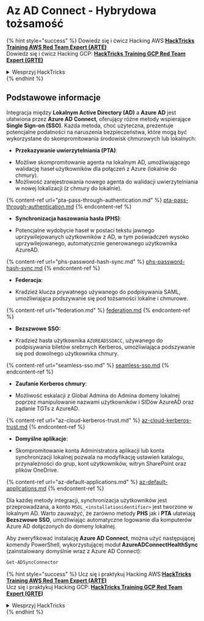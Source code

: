 # Az AD Connect - Hybrydowa tożsamość

{% hint style="success" %}
Dowiedz się i ćwicz Hacking AWS:<img src="/.gitbook/assets/image.png" alt="" data-size="line">[**HackTricks Training AWS Red Team Expert (ARTE)**](https://training.hacktricks.xyz/courses/arte)<img src="/.gitbook/assets/image.png" alt="" data-size="line">\
Dowiedz się i ćwicz Hacking GCP: <img src="/.gitbook/assets/image (2).png" alt="" data-size="line">[**HackTricks Training GCP Red Team Expert (GRTE)**<img src="/.gitbook/assets/image (2).png" alt="" data-size="line">](https://training.hacktricks.xyz/courses/grte)

<details>

<summary>Wesprzyj HackTricks</summary>

* Sprawdź [**plany subskrypcyjne**](https://github.com/sponsors/carlospolop)!
* **Dołącz do** 💬 [**grupy Discord**](https://discord.gg/hRep4RUj7f) lub [**grupy telegramowej**](https://t.me/peass) lub **śledź** nas na **Twitterze** 🐦 [**@hacktricks\_live**](https://twitter.com/hacktricks\_live)**.**
* **Podziel się trikami hackingowymi, przesyłając PR-y do** [**HackTricks**](https://github.com/carlospolop/hacktricks) i [**HackTricks Cloud**](https://github.com/carlospolop/hacktricks-cloud) na githubie.

</details>
{% endhint %}

## Podstawowe informacje

Integracja między **Lokalnym Active Directory (AD)** a **Azure AD** jest ułatwiona przez **Azure AD Connect**, oferujący różne metody wspierające **Single Sign-on (SSO)**. Każda metoda, choć użyteczna, prezentuje potencjalne podatności na naruszenia bezpieczeństwa, które mogą być wykorzystane do skompromitowania środowisk chmurowych lub lokalnych:

* **Przekazywanie uwierzytelniania (PTA)**:
- Możliwe skompromitowanie agenta na lokalnym AD, umożliwiającego walidację haseł użytkowników dla połączeń z Azure (lokalnie do chmury).
- Możliwość zarejestrowania nowego agenta do walidacji uwierzytelniania w nowej lokalizacji (z chmury do lokalnie).

{% content-ref url="pta-pass-through-authentication.md" %}
[pta-pass-through-authentication.md](pta-pass-through-authentication.md)
{% endcontent-ref %}

* **Synchronizacja haszowania hasła (PHS)**:
- Potencjalne wydobycie haseł w postaci tekstu jawnego uprzywilejowanych użytkowników z AD, w tym poświadczeń wysoko uprzywilejowanego, automatycznie generowanego użytkownika AzureAD.

{% content-ref url="phs-password-hash-sync.md" %}
[phs-password-hash-sync.md](phs-password-hash-sync.md)
{% endcontent-ref %}

* **Federacja**:
- Kradzież klucza prywatnego używanego do podpisywania SAML, umożliwiająca podszywanie się pod tożsamości lokalne i chmurowe.

{% content-ref url="federation.md" %}
[federation.md](federation.md)
{% endcontent-ref %}

* **Bezszwowe SSO:**
- Kradzież hasła użytkownika `AZUREADSSOACC`, używanego do podpisywania biletów srebrnych Kerberos, umożliwiająca podszywanie się pod dowolnego użytkownika chmury.

{% content-ref url="seamless-sso.md" %}
[seamless-sso.md](seamless-sso.md)
{% endcontent-ref %}

* **Zaufanie Kerberos chmury**:
- Możliwość eskalacji z Global Admina do Admina domeny lokalnej poprzez manipulowanie nazwami użytkowników i SIDów AzureAD oraz żądanie TGTs z AzureAD.

{% content-ref url="az-cloud-kerberos-trust.md" %}
[az-cloud-kerberos-trust.md](az-cloud-kerberos-trust.md)
{% endcontent-ref %}

* **Domyślne aplikacje**:
- Skompromitowanie konta Administratora aplikacji lub konta synchronizacji lokalnej pozwala na modyfikację ustawień katalogu, przynależności do grup, kont użytkowników, witryn SharePoint oraz plików OneDrive.

{% content-ref url="az-default-applications.md" %}
[az-default-applications.md](az-default-applications.md)
{% endcontent-ref %}

Dla każdej metody integracji, synchronizacja użytkowników jest przeprowadzana, a konto `MSOL_<installationidentifier>` jest tworzone w lokalnym AD. Warto zauważyć, że zarówno metody **PHS** jak i **PTA** ułatwiają **Bezszwowe SSO**, umożliwiając automatyczne logowanie dla komputerów Azure AD dołączonych do domeny lokalnej.

Aby zweryfikować instalację **Azure AD Connect**, można użyć następującej komendy PowerShell, wykorzystującej moduł **AzureADConnectHealthSync** (zainstalowany domyślnie wraz z Azure AD Connect):
```powershell
Get-ADSyncConnector
```
{% hint style="success" %}
Ucz się i praktykuj Hacking AWS:<img src="/.gitbook/assets/image.png" alt="" data-size="line">[**HackTricks Training AWS Red Team Expert (ARTE)**](https://training.hacktricks.xyz/courses/arte)<img src="/.gitbook/assets/image.png" alt="" data-size="line">\
Ucz się i praktykuj Hacking GCP: <img src="/.gitbook/assets/image (2).png" alt="" data-size="line">[**HackTricks Training GCP Red Team Expert (GRTE)**<img src="/.gitbook/assets/image (2).png" alt="" data-size="line">](https://training.hacktricks.xyz/courses/grte)

<details>

<summary>Wesprzyj HackTricks</summary>

* Sprawdź [**plany subskrypcyjne**](https://github.com/sponsors/carlospolop)!
* **Dołącz do** 💬 [**grupy Discord**](https://discord.gg/hRep4RUj7f) lub [**grupy telegramowej**](https://t.me/peass) lub **śledź** nas na **Twitterze** 🐦 [**@hacktricks\_live**](https://twitter.com/hacktricks\_live)**.**
* **Udostępniaj sztuczki hakerskie, przesyłając PR-y do** [**HackTricks**](https://github.com/carlospolop/hacktricks) i [**HackTricks Cloud**](https://github.com/carlospolop/hacktricks-cloud) repozytoriów na githubie.

</details>
{% endhint %}
